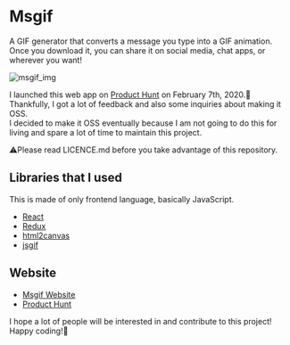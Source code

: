 # Msgif
A GIF generator that converts a message you type into a GIF animation.<br>
Once you download it, you can share it on social media, chat apps, or wherever you want! <br>
 
![msgif_img](https://msgif.net/static/media/messagif1.116aaf4a.gif "sample image") 
 
I launched this web app on [Product Hunt](https://www.producthunt.com/posts/msgif) on February 7th, 2020.🎉<br>
Thankfully, I got a lot of feedback and also some inquiries about making it OSS.<br>
I decided to make it OSS eventually because I am not going to do this for living and spare a lot of time to maintain this project. <br>

⚠️Please read LICENCE.md before you take advantage of this repository. 

## Libraries that I used
 This is made of only frontend language, basically JavaScript. 

- [React](https://reactjs.org/)
- [Redux](https://redux.js.org/)
- [html2canvas](https://html2canvas.hertzen.com/)
- [jsgif](https://github.com/antimatter15/jsgif)
  
## Website 
- [Msgif Website](https://msgif.net/)
- [Product Hunt](https://www.producthunt.com/posts/msgif) 

I hope a lot of people will be interested in and contribute to this project!<br>
Happy coding!🤞
